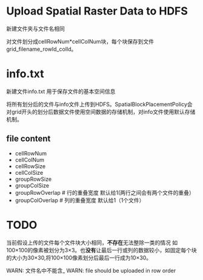
# Upload Spatial Raster Data to HDFS

新建文件夹与文件名相同

对文件划分成cellRowNum*cellColNum块，每个块保存到文件grid_filename_rowId_colId。


# info.txt

新建文件info.txt 用于保存文件的基本空间信息

将所有划分后的文件与info文件上传到HDFS。SpatialBlockPlacementPolicy会对grid开头的划分后数据文件使用空间数据的存储机制，对info文件使用默认存储机制。

## file content

- cellRowNum
- cellColNum
- cellRowSize
- cellColSize
- groupRowSize
- groupColSize
- groupRowOverlap # 行的重叠宽度  默认给1(两行之间会有两个文件的重叠）
- groupColOverlap # 列的重叠宽度  默认给1（1个文件）

# TODO

当前假设上传的文件每个文件块大小相同，**不存在**无法整除一类的情况  如100×100的像素被划分为3×3。也**没有**让最后一行或列的数据较小，如固定每个块的大小为30×30,将100×100像素划分后最后一行成为10×30。

WARN: 文件名中不能含_
WARN: file should be uploaded in row order
